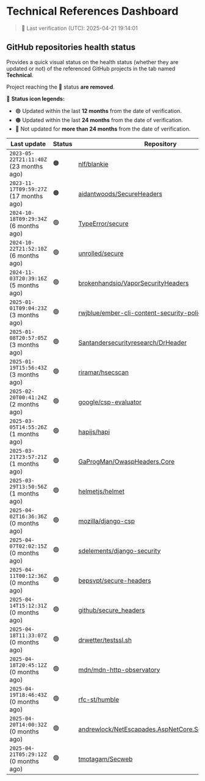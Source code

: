 
# Technical References Dashboard

> 📅 Last verification (UTC): 2025-04-21 19:14:01

## GitHub repositories health status

Provides a quick visual status on the health status (whether they are updated or not) of the referenced GitHub projects in the tab named **Technical**.

Project reaching the :red_circle: status **are removed**.

:speech_balloon: **Status icon legends:**

* :green_circle: Updated within the last **12 months** from the date of verification.
* :orange_circle: Updated within the last **24 months** from the date of verification.
* :red_circle: Not updated for **more than 24 months** from the date of verification.

| Last update | Status | Repository |
| --- | --- | --- |
| `2023-05-22T21:11:40Z` (23 months ago) | :orange_circle: | [nlf/blankie](https://github.com/nlf/blankie) |
| `2023-11-17T09:59:27Z` (17 months ago) | :orange_circle: | [aidantwoods/SecureHeaders](https://github.com/aidantwoods/SecureHeaders) |
| `2024-10-18T09:29:34Z` (6 months ago) | :green_circle: | [TypeError/secure](https://github.com/TypeError/secure) |
| `2024-10-22T21:52:10Z` (6 months ago) | :green_circle: | [unrolled/secure](https://github.com/unrolled/secure) |
| `2024-11-03T20:39:16Z` (5 months ago) | :green_circle: | [brokenhandsio/VaporSecurityHeaders](https://github.com/brokenhandsio/VaporSecurityHeaders) |
| `2025-01-01T09:04:23Z` (3 months ago) | :green_circle: | [rwjblue/ember-cli-content-security-policy/](https://github.com/rwjblue/ember-cli-content-security-policy/) |
| `2025-01-08T20:57:05Z` (3 months ago) | :green_circle: | [Santandersecurityresearch/DrHeader](https://github.com/Santandersecurityresearch/DrHeader) |
| `2025-01-19T15:56:43Z` (3 months ago) | :green_circle: | [riramar/hsecscan](https://github.com/riramar/hsecscan) |
| `2025-02-20T00:41:24Z` (2 months ago) | :green_circle: | [google/csp-evaluator](https://github.com/google/csp-evaluator) |
| `2025-03-05T14:55:26Z` (1 months ago) | :green_circle: | [hapijs/hapi](https://github.com/hapijs/hapi) |
| `2025-03-21T23:57:21Z` (1 months ago) | :green_circle: | [GaProgMan/OwaspHeaders.Core](https://github.com/GaProgMan/OwaspHeaders.Core) |
| `2025-03-29T13:50:56Z` (1 months ago) | :green_circle: | [helmetjs/helmet](https://github.com/helmetjs/helmet) |
| `2025-04-02T16:36:36Z` (0 months ago) | :green_circle: | [mozilla/django-csp](https://github.com/mozilla/django-csp) |
| `2025-04-07T02:02:15Z` (0 months ago) | :green_circle: | [sdelements/django-security](https://github.com/sdelements/django-security) |
| `2025-04-11T00:12:36Z` (0 months ago) | :green_circle: | [bepsvpt/secure-headers](https://github.com/bepsvpt/secure-headers) |
| `2025-04-14T15:12:31Z` (0 months ago) | :green_circle: | [github/secure_headers](https://github.com/github/secure_headers) |
| `2025-04-18T11:33:07Z` (0 months ago) | :green_circle: | [drwetter/testssl.sh](https://github.com/drwetter/testssl.sh) |
| `2025-04-18T20:45:12Z` (0 months ago) | :green_circle: | [mdn/mdn-http-observatory](https://github.com/mdn/mdn-http-observatory) |
| `2025-04-19T18:46:43Z` (0 months ago) | :green_circle: | [rfc-st/humble](https://github.com/rfc-st/humble) |
| `2025-04-20T14:00:32Z` (0 months ago) | :green_circle: | [andrewlock/NetEscapades.AspNetCore.SecurityHeaders](https://github.com/andrewlock/NetEscapades.AspNetCore.SecurityHeaders) |
| `2025-04-21T05:29:12Z` (0 months ago) | :green_circle: | [tmotagam/Secweb](https://github.com/tmotagam/Secweb) |

